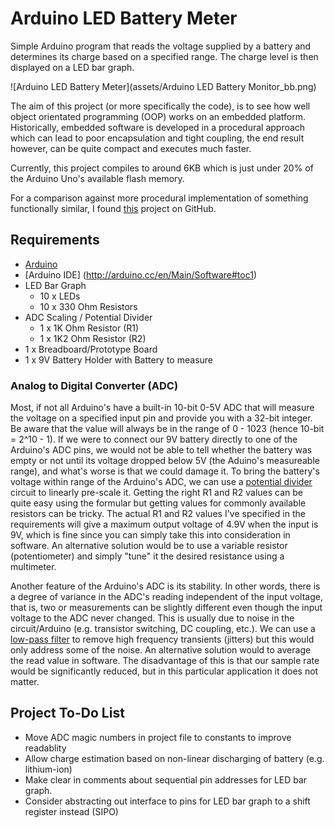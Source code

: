 Arduino LED Battery Meter
=========================

Simple Arduino program that reads the voltage supplied by a battery and determines its charge based on a specified range. The charge level is then displayed on a LED bar graph.

![Arduino LED Battery Meter](assets/Arduino LED Battery Monitor_bb.png)

The aim of this project (or more specifically the code), is to see how well object orientated programming (OOP) works on an embedded platform. Historically, embedded software is developed in a procedural approach which can lead to poor encapsulation and tight coupling, the end result however, can be quite compact and executes much faster.

Currently, this project compiles to around 6KB which is just under 20% of the Arduino Uno's available flash memory.

For a comparison against more procedural implementation of something functionally similar, I found [this](https://github.com/moyoteg/Arduino-Battery-Meter/blob/master/batteryMeter_Arduino) project on GitHub.

Requirements
------------
* [Arduino](http://arduino.cc/en/Main/Products)
* [Arduino IDE] (http://arduino.cc/en/Main/Software#toc1)
* LED Bar Graph
  * 10 x LEDs
  * 10 x 330 Ohm Resistors
* ADC Scaling / Potential Divider
  * 1 x 1K Ohm Resistor (R1)
  * 1 x 1K2 Ohm Resistor (R2)
* 1 x Breadboard/Prototype Board
* 1 x 9V Battery Holder with Battery to measure

### Analog to Digital Converter (ADC)
Most, if not all Arduino's have a built-in 10-bit 0-5V ADC that will measure the voltage on a specified input pin and provide you with a 32-bit integer. Be aware that the value will always be in the range of 0 - 1023 (hence 10-bit = 2^10 - 1). If we were to connect our 9V battery directly to one of the Arduino's ADC pins, we would not be able to tell whether the battery was empty or not until its voltage dropped below 5V (the Aduino's measureable range), and what's worse is that we could damage it. To bring the battery's voltage within range of the Arduino's ADC, we can use a [potential divider](http://en.wikipedia.org/wiki/Voltage_divider) circuit to linearly pre-scale it. Getting the right R1 and R2 values can be quite easy using the formular but getting values for commonly available resistors can be tricky. The actual R1 and R2 values I've specified in the requirements will give a maximum output voltage of 4.9V when the input is 9V, which is fine since you can simply take this into consideration in software. An alternative solution would be to use a variable resistor (potentiometer) and simply "tune" it the desired resistance using a multimeter.

Another feature of the Arduino's ADC is its stability. In other words, there is a degree of variance in the ADC's reading independent of the input voltage, that is, two or measurements can be slightly different even though the input voltage to the ADC never changed. This is usually due to noise in the circuit/Arduino (e.g. transistor switching, DC coupling, etc.). We can use a [low-pass filter](http://en.wikipedia.org/wiki/Low-pass_filter) to remove high frequency transients (jitters) but this would only address some of the noise. An alternative solution would to average the read value in software. The disadvantage of this is that our sample rate would be significantly reduced, but in this particular application it does not matter.

Project To-Do List
------------------
* Move ADC magic numbers in project file to constants to improve readablity
* Allow charge estimation based on non-linear discharging of battery (e.g. lithium-ion)
* Make clear in comments about sequential pin addresses for LED bar graph.
* Consider abstracting out interface to pins for LED bar graph to a shift register instead (SIPO)
